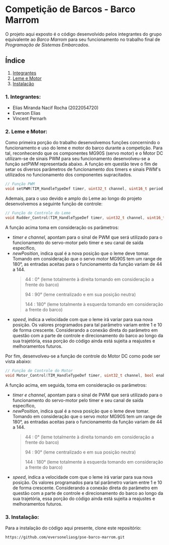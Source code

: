 # Competição de Barcos - Barco Marrom
  
 O projeto aqui exposto é o código desenvolvido pelos integrantes do grupo equivalente ao _Barco Marrom_ para seu funcionamento no trabalho final de _Programação de Sistemas Embarcados_.
 
## Índice

1. [Integrantes](#itegrantes)
2. [Leme e Motor](#leme-e-Motor)
3. [Instalação](#instalação)

### 1. Integrantes:

* Elias Miranda Nacif Rocha (2022054720)
* Everson Elias
* Vincent Pernarh

### 2. Leme e Motor:

Como primeira porção do trabalho desenvolvemos funções concernindo o funcionamento e uso do leme e motor do barco durante a competição.
Para tal, reconhecendo que os componentes MG90S (servo motor) e o Motor DC utilizam-se de sinais PWM para seu funcionamento desenvolveu-se a função _setPWM_ representada abaixo. A função em questão teve o fim de setar os diversos parâmetros de funcionamento dos timers e sinais PWM's utilizados no funcionamento dos componentes supracitados.
``` C
// Função PWM
void setPWM(TIM_HandleTypeDef timer, uint32_t channel, uint16_t period, uint16_t pulse);
```
Ademais, para o uso devido e amplo do Leme ao longo do projeto desenvolvemos a seguinte função de controle:
``` C
// Função de Controle do Leme
void Rudder_Control(TIM_HandleTypeDef timer, uint32_t channel, uint16_t newPosition, uint8_t speed);
```
A função acima toma em consideração os parâmetros:
* _timer e channel_, apontam para o sinal de PWM que será utilizado para o funcionamento do servo-motor pelo timer e seu canal de saída específico,
* _newPosition_, indica qual é a nova posição que o leme deve tomar. Tomando em consideração que o servo motor MG90S tem um range de 180°, as entradas aceitas para o funcionamento da função variam de 44 a 144.
  > 44 : 0° (leme totalmente à direita tomando em consideração a frente do barco)
  >
  > 94 : 90° (leme centralizado e em sua posição neutra)
  > 
  > 144 : 180° (leme totalmente à esquerda tomando em consideração a frente do barco)
* _speed_, indica a velocidade com que o leme irá variar para sua nova posição. Os valores programados para tal parâmetro variam entre 1 e 10 de forma crescente. Considerando a conexão direta do parâmetro em questão com a parte de controle e direcionamento do barco ao longo da sua trajetória, essa porção do código ainda está sujeita a reajustes e melhoramentos futuros.

Por fim, desenvolveu-se a função de controle do Motor DC como pode ser vista abaixo:
``` C
// Função de Controle do Motor
void Motor_Control(TIM_HandleTypeDef timer, uint32_t channel, bool enable, bool direction, uint16_t speed)
```
A função acima, em seguida, toma em consideração os parâmetros:
* _timer e channel_, apontam para o sinal de PWM que será utilizado para o funcionamento do servo-motor pelo timer e seu canal de saída específico,
* _newPosition_, indica qual é a nova posição que o leme deve tomar. Tomando em consideração que o servo motor MG90S tem um range de 180°, as entradas aceitas para o funcionamento da função variam de 44 a 144.
  > 44 : 0° (leme totalmente à direita tomando em consideração a frente do barco)
  >
  > 94 : 90° (leme centralizado e em sua posição neutra)
  > 
  > 144 : 180° (leme totalmente à esquerda tomando em consideração a frente do barco)
* _speed_, indica a velocidade com que o leme irá variar para sua nova posição. Os valores programados para tal parâmetro variam entre 1 e 10 de forma crescente. Considerando a conexão direta do parâmetro em questão com a parte de controle e direcionamento do barco ao longo da sua trajetória, essa porção do código ainda está sujeita a reajustes e melhoramentos futuros.

### 3. Instalação:

Para a instalação do código aqui presente, clone este repositório:  
   ```bash
   https://github.com/eversoneliasg/pse-barco-marrom.git
